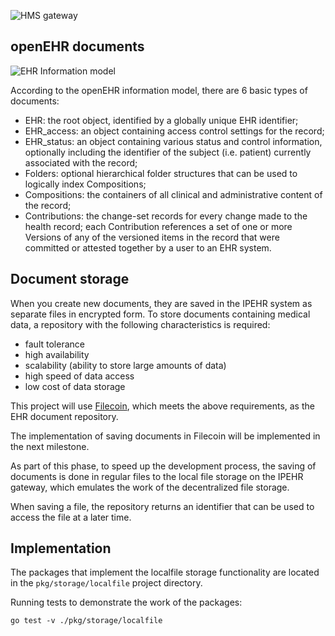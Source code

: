 ![HMS gateway](https://user-images.githubusercontent.com/8058268/171821436-ebd013b6-0deb-4f86-8aaa-b5254e913104.png)

## openEHR documents

![EHR Information model](https://specifications.openehr.org/releases/RM/latest/ehr/diagrams/high_level_ehr_structure.svg)

According to the openEHR information model, there are 6 basic types of documents:

- EHR: the root object, identified by a globally unique EHR identifier;
- EHR_access: an object containing access control settings for the record;
- EHR_status: an object containing various status and control information, optionally including the identifier of the subject (i.e. patient) currently associated with the record;
- Folders: optional hierarchical folder structures that can be used to logically index Compositions;
- Compositions: the containers of all clinical and administrative content of the record;
- Contributions: the change-set records for every change made to the health record; each Contribution references a set of one or more Versions of any of the versioned items in the record that were committed or attested together by a user to an EHR system.

## Document storage

When you create new documents, they are saved in the IPEHR system as separate files in encrypted form.
To store documents containing medical data, a repository with the following characteristics is required:

- fault tolerance
- high availability
- scalability (ability to store large amounts of data)
- high speed of data access
- low cost of data storage

This project will use [Filecoin](https://filecoin.io), which meets the above requirements, as the EHR document repository.

The implementation of saving documents in Filecoin will be implemented in the next milestone.

As part of this phase, to speed up the development process, the saving of documents is done in regular files to the local file storage on the IPEHR gateway, which emulates the work of the decentralized file storage.

When saving a file, the repository returns an identifier that can be used to access the file at a later time.

## Implementation

The packages that implement the localfile storage functionality are located in the `pkg/storage/localfile` project directory.

Running tests to demonstrate the work of the packages:

```
go test -v ./pkg/storage/localfile
```
